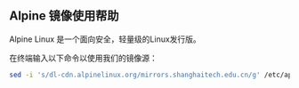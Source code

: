 ## Alpine 镜像使用帮助

Alpine Linux 是一个面向安全，轻量级的Linux发行版。

在终端输入以下命令以使用我们的镜像源：

```bash
sed -i 's/dl-cdn.alpinelinux.org/mirrors.shanghaitech.edu.cn/g' /etc/apk/repositories
```